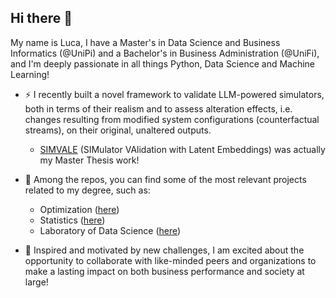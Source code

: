 ## Hi there 👋

My name is Luca, I have a Master's in Data Science and Business Informatics (@UniPi) and a Bachelor's in Business Administration (@UniFi), and I'm deeply passionate in all things Python, Data Science and Machine Learning!

- ⚡ I recently built a novel framework to validate LLM-powered simulators, both in terms of their realism and to assess alteration effects, i.e. changes resulting from modified system configurations (counterfactual streams), on their original, unaltered outputs.
  - [SIMVALE](https://github.com/lcodagiorgio/SIMVALE) (SIMulator VAlidation with Latent Embeddings) was actually my Master Thesis work!
 
- 🌱 Among the repos, you can find some of the most relevant projects related to my degree, such as:
  - Optimization ([here](https://github.com/lcodagiorgio/ODS_project-repo))
  - Statistics ([here](https://github.com/lcodagiorgio/SDS_project-repo))
  - Laboratory of Data Science ([here](https://github.com/lcodagiorgio/LDS_project-repo))

- 👯 Inspired and motivated by new challenges, I am excited about the opportunity to collaborate with like-minded peers and organizations to make a lasting impact on both business performance and society at large!

<!--
**lcodagiorgio/lcodagiorgio** is a ✨ _special_ ✨ repository because its `README.md` (this file) appears on your GitHub profile.

Here are some ideas to get you started:

- 🔭 I’m currently working on ...
- 🌱 I’m currently learning ...
- 👯 I’m looking to collaborate on ...
- 🤔 I’m looking for help with ...
- 💬 Ask me about ...
- 📫 How to reach me: ...
- 😄 Pronouns: ...
- ⚡ Fun fact: ...
-->
